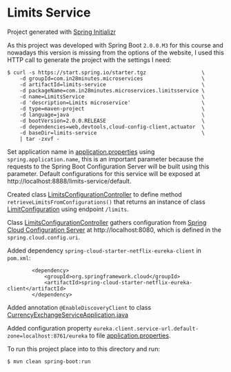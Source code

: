# Limits Service

Project generated with [Spring Initializr](https://start.spring.io/)

As this project was developed with Spring Boot `2.0.0.M3` for this course and nowadays this version is missing from the options of the
website, I used this HTTP call to generate the project with the settings I need:

```
$ curl -s https://start.spring.io/starter.tgz                  \
    -d groupId=com.in28minutes.microservices                   \
    -d artifactId=limits-service                               \
    -d packageName=com.in28minutes.microservices.limitsservice \
    -d name=LimitsService                                      \
    -d 'description=Limits microservice'                       \
    -d type=maven-project                                      \
    -d language=java                                           \
    -d bootVersion=2.0.0.RELEASE                               \
    -d dependencies=web,devtools,cloud-config-client,actuator  \
    -d baseDir=limits-service                                  \
    | tar -zxvf -
```

Set application name in [application.properties](src/main/resources/application.properties) using `spring.application.name`,
this is an important parameter because the requests to the Spring Boot Configuration Server will be built using this
parameter. Default configurations for this service will be exposed at http://localhost:8888/limits-service/default.

Created class [LimitsConfigurationController](src/main/java/com/in28minutes/microservices/LimitsConfigurationController.java)
to define method `retrieveLimitsFromConfigurations()` that returns an instance of class [LimitConfiguration](src/main/java/com/in28minutes/microservices/bean/LimitConfiguration.java)
using endpoint `/limits`. 

Class [LimitsConfigurationController](src/main/java/com/in28minutes/microservices/LimitsConfigurationController.java)
gathers configuration from [Spring Cloud Configuration Server](../spring-cloud-config-server) at http://localhost:8080,
which is defined in the `spring.cloud.config.uri`.

Added dependency `spring-cloud-starter-netflix-eureka-client` in `pom.xml`:

```
        <dependency>
            <groupId>org.springframework.cloud</groupId>
            <artifactId>spring-cloud-starter-netflix-eureka-client</artifactId>
        </dependency>
```

Added annotation `@EnableDiscoveryClient` to class [CurrencyExchangeServiceApplication.java](src/main/java/com/in28minutes/microservices/currencyexchangeservice/CurrencyExchangeServiceApplication.java) 

Added configuration property `eureka.client.service-url.default-zone=localhost:8761/eureka` to file [application.properties](src/main/resources/application.properties).


To run this project place into to this directory and run:

```
$ mvn clean spring-boot:run
```